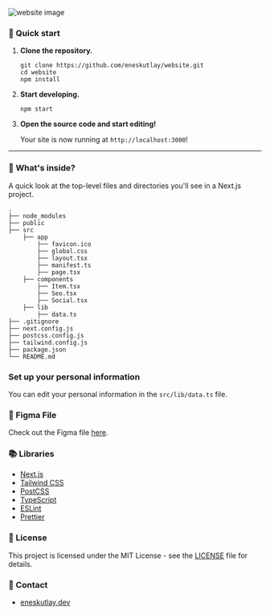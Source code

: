 ![website image](https://ucarecdn.com/c3660570-48a3-46ec-b31e-57061c8bbee3/-/preview/1000x492/)

### 🚀 Quick start

1. **Clone the repository.**

    ```shell
    git clone https://github.com/eneskutlay/website.git
    cd website
    npm install
    ```

2. **Start developing.**

    ```shell
    npm start
    ```

3. **Open the source code and start editing!**

    Your site is now running at `http://localhost:3000`!

---

### 🧐 What's inside?

A quick look at the top-level files and directories you'll see in a Next.js project.

    .
    ├── node_modules
    ├── public
    ├── src
        ├── app
            ├── favicon.ico
            ├── global.css
            ├── layout.tsx
            ├── manifest.ts
            ├── page.tsx
        ├── components
            ├── Item.tsx
            ├── Seo.tsx
            ├── Social.tsx
        ├── lib
            ├── data.ts
    ├── .gitignore
    ├── next.config.js
    ├── postcss.config.js
    ├── tailwind.config.js
    ├── package.json
    └── README.md


### Set up your personal information
You can edit your personal information in the `src/lib/data.ts` file.
    
### 🎨 Figma File
Check out the Figma file [here](https://www.figma.com/community/file/1362786254306870284/personal-website-design).

### 📚 Libraries

- [Next.js](https://nextjs.org/)
- [Tailwind CSS](https://tailwindcss.com/)
- [PostCSS](https://postcss.org/)
- [TypeScript](https://www.typescriptlang.org/)
- [ESLint](https://eslint.org/)
- [Prettier](https://prettier.io/)

### 📝 License

This project is licensed under the MIT License - see the [LICENSE](Lhttps://github.com/eneskutlay/website/blob/main/LICENSE) file for details.


### 📧 Contact

- [eneskutlay.dev](https://eneskutlay.dev)

